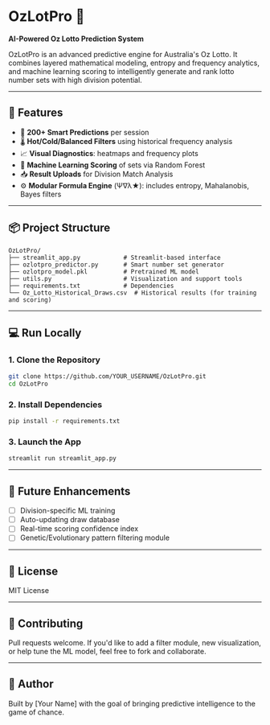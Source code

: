 
# OzLotPro 🎯  
**AI-Powered Oz Lotto Prediction System**

OzLotPro is an advanced predictive engine for Australia's Oz Lotto. It combines layered mathematical modeling, entropy and frequency analytics, and machine learning scoring to intelligently generate and rank lotto number sets with high division potential.

---

## 🚀 Features
- 🔢 **200+ Smart Predictions** per session
- 🌡️ **Hot/Cold/Balanced Filters** using historical frequency analysis
- 📈 **Visual Diagnostics**: heatmaps and frequency plots
- 🧠 **Machine Learning Scoring** of sets via Random Forest
- 📥 **Result Uploads** for Division Match Analysis
- ⚙️ **Modular Formula Engine** (Ψ∇λ★): includes entropy, Mahalanobis, Bayes filters

---

## 📦 Project Structure
```
OzLotPro/
├── streamlit_app.py            # Streamlit-based interface
├── ozlotpro_predictor.py       # Smart number set generator
├── ozlotpro_model.pkl          # Pretrained ML model
├── utils.py                    # Visualization and support tools
├── requirements.txt            # Dependencies
└── Oz_Lotto_Historical_Draws.csv  # Historical results (for training and scoring)
```

---

## 💻 Run Locally

### 1. Clone the Repository
```bash
git clone https://github.com/YOUR_USERNAME/OzLotPro.git
cd OzLotPro
```

### 2. Install Dependencies
```bash
pip install -r requirements.txt
```

### 3. Launch the App
```bash
streamlit run streamlit_app.py
```

---

## 🧪 Future Enhancements
- [ ] Division-specific ML training
- [ ] Auto-updating draw database
- [ ] Real-time scoring confidence index
- [ ] Genetic/Evolutionary pattern filtering module

---

## 📜 License
MIT License

---

## 🤝 Contributing
Pull requests welcome. If you'd like to add a filter module, new visualization, or help tune the ML model, feel free to fork and collaborate.

---

## 🙌 Author
Built by [Your Name] with the goal of bringing predictive intelligence to the game of chance.
